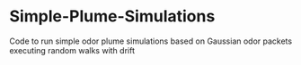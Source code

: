 # Simple-Plume-Simulations
Code to run simple odor plume simulations based on Gaussian odor packets executing random walks with drift
